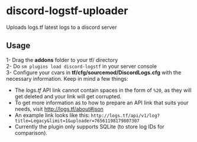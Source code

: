 # discord-logstf-uploader
 Uploads logs.tf latest logs to a discord server
 
 ## Usage
 
1- Drag the **addons** folder to your tf/ directory<br>
2- Do ``sm plugins load discord-logstf`` in your server console<br>
3- Configure your cvars in **tf/cfg/sourcemod/DiscordLogs.cfg** with the necessary information. Keep in mind a few things:
   - The *logs.tf* API link cannot contain spaces in the form of ``%20``, as they will get deleted and your link will get corrupted.
   - To get more information as to how to prepare an API link that suits your needs, visit http://logs.tf/about#json
   - An example link looks like this: ``http://logs.tf/api/v1/log?title=Legacy&limit=1&uploader=76561198179807307``
   - Currently the plugin only supports SQLite (to store log IDs for comparison).
